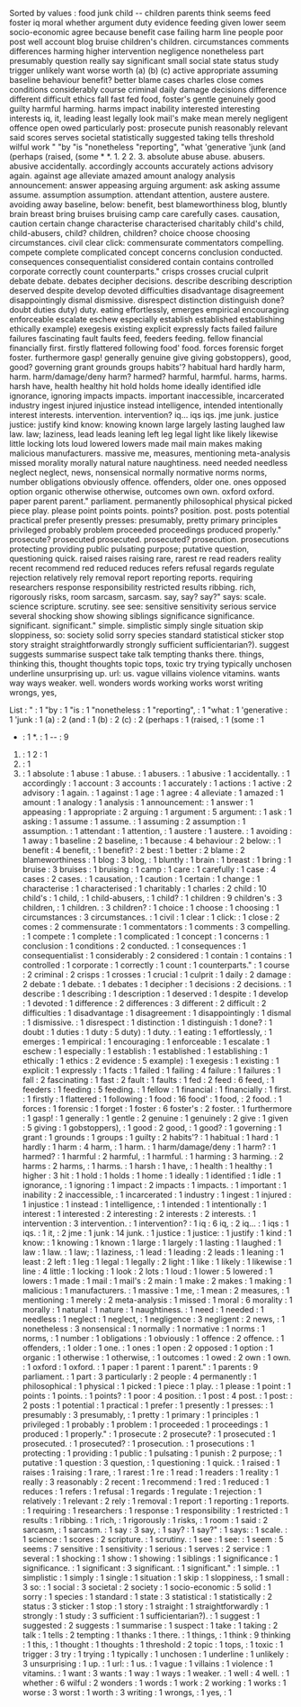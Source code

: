 Sorted by values :
food junk child -- children parents think seems feed foster iq moral whether argument duty evidence feeding given lower seem socio-economic agree because benefit case failing harm line people poor post well account blog bruise children's children. circumstances comments differences harming higher intervention negligence nonetheless part presumably question really say significant small social state status study trigger unlikely want worse worth (a) (b) (c) active appropriate assuming baseline behaviour benefit? better blame cases charles close comes conditions considerably course criminal daily damage decisions difference different difficult ethics fall fast fed food, foster's gentle genuinely good guilty harmful harming. harms impact inability interested interesting interests iq, it, leading least legally look mail's make mean merely negligent offence open owed particularly post: prosecute punish reasonably relevant said scores serves societal statistically suggested taking tells threshold wilful work " "by "is "nonetheless "reporting", "what 'generative 'junk (and (perhaps (raised, (some * *. 1. 2 2. 3. absolute abuse abuse. abusers. abusive accidentally. accordingly accounts accurately actions advisory again. against age alleviate amazed amount analogy analysis announcement: answer appeasing arguing argument: ask asking assume assume. assumption assumption. attendant attention, austere austere. avoiding away baseline, below: benefit, best blameworthiness blog, bluntly brain breast bring bruises bruising camp care carefully cases. causation, caution certain change characterise characterised charitably child's child, child-abusers, child? children, children? choice choose choosing circumstances. civil clear click: commensurate commentators compelling. compete complete complicated concept concerns conclusion conducted. consequences consequentialist considered contain contains controlled corporate correctly count counterparts." crisps crosses crucial culprit debate debate. debates decipher decisions. describe describing description deserved despite develop devoted difficulties disadvantage disagreement disappointingly dismal dismissive. disrespect distinction distinguish done? doubt duties duty) duty. eating effortlessly, emerges empirical encouraging enforceable escalate eschew especially establish established establishing ethically example) exegesis existing explicit expressly facts failed failure failures fascinating fault faults feed, feeders feeding. fellow financial financially first. firstly flattered following food' food. forces forensic forget foster. furthermore gasp! generally genuine give giving gobstoppers), good, good? governing grant grounds groups habits'? habitual hard hardly harm, harm. harm/damage/deny harm? harmed? harmful, harmful. harms, harms. harsh have, health healthy hit hold holds home ideally identified idle ignorance, ignoring impacts impacts. important inaccessible, incarcerated industry ingest injured injustice instead intelligence, intended intentionally interest interests. intervention. intervention? iq... iqs iqs. jme junk. justice justice: justify kind know: knowing known large largely lasting laughed law law. law; laziness, lead leads leaning left leg legal light like likely likewise little locking lots loud lowered lowers made mail main makes making malicious manufacturers. massive me, measures, mentioning meta-analysis missed morality morally natural nature naughtiness. need needed needless neglect neglect, news, nonsensical normally normative norms norms, number obligations obviously offence. offenders, older one. ones opposed option organic otherwise otherwise, outcomes own own. oxford oxford. paper parent parent." parliament. permanently philosophical physical picked piece play. please point points points. points? position. post. posts potential practical prefer presently presses: presumably, pretty primary principles privileged probably problem proceeded proceedings produced properly." prosecute? prosecuted prosecuted. prosecuted? prosecution. prosecutions protecting providing public pulsating purpose; putative question, questioning quick. raised raises raising rare, rarest re read readers reality recent recommend red reduced reduces refers refusal regards regulate rejection relatively rely removal report reporting reports. requiring researchers response responsibility restricted results ribbing. rich, rigorously risks, room sarcasm, sarcasm. say, say? say?" says: scale. science scripture. scrutiny. see see: sensitive sensitivity serious service several shocking show showing siblings significance significance. significant. significant." simple. simplistic simply single situation skip sloppiness, so: society solid sorry species standard statistical sticker stop story straight straightforwardly strongly sufficient sufficientarian?). suggest suggests summarise suspect take talk tempting thanks there. things, thinking this, thought thoughts topic tops, toxic try trying typically unchosen underline unsurprising up. url: us. vague villains violence vitamins. wants way ways weaker. well. wonders words working works worst writing wrongs, yes, 

List :
" : 1
"by : 1
"is : 1
"nonetheless : 1
"reporting", : 1
"what : 1
'generative : 1
'junk : 1
(a) : 2
(and : 1
(b) : 2
(c) : 2
(perhaps : 1
(raised, : 1
(some : 1
* : 1
*. : 1
-- : 9
1. : 1
2 : 1
2. : 1
3. : 1
absolute : 1
abuse : 1
abuse. : 1
abusers. : 1
abusive : 1
accidentally. : 1
accordingly : 1
account : 3
accounts : 1
accurately : 1
actions : 1
active : 2
advisory : 1
again. : 1
against : 1
age : 1
agree : 4
alleviate : 1
amazed : 1
amount : 1
analogy : 1
analysis : 1
announcement: : 1
answer : 1
appeasing : 1
appropriate : 2
arguing : 1
argument : 5
argument: : 1
ask : 1
asking : 1
assume : 1
assume. : 1
assuming : 2
assumption : 1
assumption. : 1
attendant : 1
attention, : 1
austere : 1
austere. : 1
avoiding : 1
away : 1
baseline : 2
baseline, : 1
because : 4
behaviour : 2
below: : 1
benefit : 4
benefit, : 1
benefit? : 2
best : 1
better : 2
blame : 2
blameworthiness : 1
blog : 3
blog, : 1
bluntly : 1
brain : 1
breast : 1
bring : 1
bruise : 3
bruises : 1
bruising : 1
camp : 1
care : 1
carefully : 1
case : 4
cases : 2
cases. : 1
causation, : 1
caution : 1
certain : 1
change : 1
characterise : 1
characterised : 1
charitably : 1
charles : 2
child : 10
child's : 1
child, : 1
child-abusers, : 1
child? : 1
children : 9
children's : 3
children, : 1
children. : 3
children? : 1
choice : 1
choose : 1
choosing : 1
circumstances : 3
circumstances. : 1
civil : 1
clear : 1
click: : 1
close : 2
comes : 2
commensurate : 1
commentators : 1
comments : 3
compelling. : 1
compete : 1
complete : 1
complicated : 1
concept : 1
concerns : 1
conclusion : 1
conditions : 2
conducted. : 1
consequences : 1
consequentialist : 1
considerably : 2
considered : 1
contain : 1
contains : 1
controlled : 1
corporate : 1
correctly : 1
count : 1
counterparts." : 1
course : 2
criminal : 2
crisps : 1
crosses : 1
crucial : 1
culprit : 1
daily : 2
damage : 2
debate : 1
debate. : 1
debates : 1
decipher : 1
decisions : 2
decisions. : 1
describe : 1
describing : 1
description : 1
deserved : 1
despite : 1
develop : 1
devoted : 1
difference : 2
differences : 3
different : 2
difficult : 2
difficulties : 1
disadvantage : 1
disagreement : 1
disappointingly : 1
dismal : 1
dismissive. : 1
disrespect : 1
distinction : 1
distinguish : 1
done? : 1
doubt : 1
duties : 1
duty : 5
duty) : 1
duty. : 1
eating : 1
effortlessly, : 1
emerges : 1
empirical : 1
encouraging : 1
enforceable : 1
escalate : 1
eschew : 1
especially : 1
establish : 1
established : 1
establishing : 1
ethically : 1
ethics : 2
evidence : 5
example) : 1
exegesis : 1
existing : 1
explicit : 1
expressly : 1
facts : 1
failed : 1
failing : 4
failure : 1
failures : 1
fall : 2
fascinating : 1
fast : 2
fault : 1
faults : 1
fed : 2
feed : 6
feed, : 1
feeders : 1
feeding : 5
feeding. : 1
fellow : 1
financial : 1
financially : 1
first. : 1
firstly : 1
flattered : 1
following : 1
food : 16
food' : 1
food, : 2
food. : 1
forces : 1
forensic : 1
forget : 1
foster : 6
foster's : 2
foster. : 1
furthermore : 1
gasp! : 1
generally : 1
gentle : 2
genuine : 1
genuinely : 2
give : 1
given : 5
giving : 1
gobstoppers), : 1
good : 2
good, : 1
good? : 1
governing : 1
grant : 1
grounds : 1
groups : 1
guilty : 2
habits'? : 1
habitual : 1
hard : 1
hardly : 1
harm : 4
harm, : 1
harm. : 1
harm/damage/deny : 1
harm? : 1
harmed? : 1
harmful : 2
harmful, : 1
harmful. : 1
harming : 3
harming. : 2
harms : 2
harms, : 1
harms. : 1
harsh : 1
have, : 1
health : 1
healthy : 1
higher : 3
hit : 1
hold : 1
holds : 1
home : 1
ideally : 1
identified : 1
idle : 1
ignorance, : 1
ignoring : 1
impact : 2
impacts : 1
impacts. : 1
important : 1
inability : 2
inaccessible, : 1
incarcerated : 1
industry : 1
ingest : 1
injured : 1
injustice : 1
instead : 1
intelligence, : 1
intended : 1
intentionally : 1
interest : 1
interested : 2
interesting : 2
interests : 2
interests. : 1
intervention : 3
intervention. : 1
intervention? : 1
iq : 6
iq, : 2
iq... : 1
iqs : 1
iqs. : 1
it, : 2
jme : 1
junk : 14
junk. : 1
justice : 1
justice: : 1
justify : 1
kind : 1
know: : 1
knowing : 1
known : 1
large : 1
largely : 1
lasting : 1
laughed : 1
law : 1
law. : 1
law; : 1
laziness, : 1
lead : 1
leading : 2
leads : 1
leaning : 1
least : 2
left : 1
leg : 1
legal : 1
legally : 2
light : 1
like : 1
likely : 1
likewise : 1
line : 4
little : 1
locking : 1
look : 2
lots : 1
loud : 1
lower : 5
lowered : 1
lowers : 1
made : 1
mail : 1
mail's : 2
main : 1
make : 2
makes : 1
making : 1
malicious : 1
manufacturers. : 1
massive : 1
me, : 1
mean : 2
measures, : 1
mentioning : 1
merely : 2
meta-analysis : 1
missed : 1
moral : 6
morality : 1
morally : 1
natural : 1
nature : 1
naughtiness. : 1
need : 1
needed : 1
needless : 1
neglect : 1
neglect, : 1
negligence : 3
negligent : 2
news, : 1
nonetheless : 3
nonsensical : 1
normally : 1
normative : 1
norms : 1
norms, : 1
number : 1
obligations : 1
obviously : 1
offence : 2
offence. : 1
offenders, : 1
older : 1
one. : 1
ones : 1
open : 2
opposed : 1
option : 1
organic : 1
otherwise : 1
otherwise, : 1
outcomes : 1
owed : 2
own : 1
own. : 1
oxford : 1
oxford. : 1
paper : 1
parent : 1
parent." : 1
parents : 9
parliament. : 1
part : 3
particularly : 2
people : 4
permanently : 1
philosophical : 1
physical : 1
picked : 1
piece : 1
play. : 1
please : 1
point : 1
points : 1
points. : 1
points? : 1
poor : 4
position. : 1
post : 4
post. : 1
post: : 2
posts : 1
potential : 1
practical : 1
prefer : 1
presently : 1
presses: : 1
presumably : 3
presumably, : 1
pretty : 1
primary : 1
principles : 1
privileged : 1
probably : 1
problem : 1
proceeded : 1
proceedings : 1
produced : 1
properly." : 1
prosecute : 2
prosecute? : 1
prosecuted : 1
prosecuted. : 1
prosecuted? : 1
prosecution. : 1
prosecutions : 1
protecting : 1
providing : 1
public : 1
pulsating : 1
punish : 2
purpose; : 1
putative : 1
question : 3
question, : 1
questioning : 1
quick. : 1
raised : 1
raises : 1
raising : 1
rare, : 1
rarest : 1
re : 1
read : 1
readers : 1
reality : 1
really : 3
reasonably : 2
recent : 1
recommend : 1
red : 1
reduced : 1
reduces : 1
refers : 1
refusal : 1
regards : 1
regulate : 1
rejection : 1
relatively : 1
relevant : 2
rely : 1
removal : 1
report : 1
reporting : 1
reports. : 1
requiring : 1
researchers : 1
response : 1
responsibility : 1
restricted : 1
results : 1
ribbing. : 1
rich, : 1
rigorously : 1
risks, : 1
room : 1
said : 2
sarcasm, : 1
sarcasm. : 1
say : 3
say, : 1
say? : 1
say?" : 1
says: : 1
scale. : 1
science : 1
scores : 2
scripture. : 1
scrutiny. : 1
see : 1
see: : 1
seem : 5
seems : 7
sensitive : 1
sensitivity : 1
serious : 1
serves : 2
service : 1
several : 1
shocking : 1
show : 1
showing : 1
siblings : 1
significance : 1
significance. : 1
significant : 3
significant. : 1
significant." : 1
simple. : 1
simplistic : 1
simply : 1
single : 1
situation : 1
skip : 1
sloppiness, : 1
small : 3
so: : 1
social : 3
societal : 2
society : 1
socio-economic : 5
solid : 1
sorry : 1
species : 1
standard : 1
state : 3
statistical : 1
statistically : 2
status : 3
sticker : 1
stop : 1
story : 1
straight : 1
straightforwardly : 1
strongly : 1
study : 3
sufficient : 1
sufficientarian?). : 1
suggest : 1
suggested : 2
suggests : 1
summarise : 1
suspect : 1
take : 1
taking : 2
talk : 1
tells : 2
tempting : 1
thanks : 1
there. : 1
things, : 1
think : 9
thinking : 1
this, : 1
thought : 1
thoughts : 1
threshold : 2
topic : 1
tops, : 1
toxic : 1
trigger : 3
try : 1
trying : 1
typically : 1
unchosen : 1
underline : 1
unlikely : 3
unsurprising : 1
up. : 1
url: : 1
us. : 1
vague : 1
villains : 1
violence : 1
vitamins. : 1
want : 3
wants : 1
way : 1
ways : 1
weaker. : 1
well : 4
well. : 1
whether : 6
wilful : 2
wonders : 1
words : 1
work : 2
working : 1
works : 1
worse : 3
worst : 1
worth : 3
writing : 1
wrongs, : 1
yes, : 1
